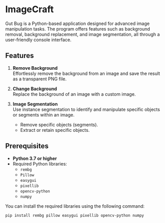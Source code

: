 # ImageCraft

Gut Bug is a Python-based application designed for advanced image manipulation tasks. The program offers features such as background removal, background replacement, and image segmentation, all through a user-friendly console interface.

## Features

1. **Remove Background**  
   Effortlessly remove the background from an image and save the result as a transparent PNG file.

2. **Change Background**  
   Replace the background of an image with a custom image.

3. **Image Segmentation**  
   Use instance segmentation to identify and manipulate specific objects or segments within an image.  
   - Remove specific objects (segments).  
   - Extract or retain specific objects.

## Prerequisites

- **Python 3.7 or higher**
- Required Python libraries:
  - `rembg`
  - `Pillow`
  - `easygui`
  - `pixellib`
  - `opencv-python`
  - `numpy`

You can install the required libraries using the following command:
```bash
pip install rembg pillow easygui pixellib opencv-python numpy
